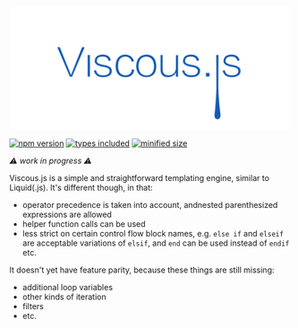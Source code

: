 <div align="center">
  <img alt="Viscous.js" width="500" src="./viscousjs.svg" />
</div>

[![npm version](https://badgen.net/npm/v/@mywheels/viscousjs)](https://www.npmjs.com/package/@mywheels/viscousjs) [![types included](https://badgen.net/npm/types/@mywheels/viscousjs)](https://github.com/mywheels/viscousjs) [![minified size](https://badgen.net/bundlephobia/min/@mywheels/viscousjs)](https://bundlephobia.com/result?p=@mywheels/viscousjs)

_⚠️ work in progress ⚠️_

Viscous.js is a simple and straightforward templating engine, similar to Liquid(.js). It's different though, in that:

- operator precedence is taken into account, andnested parenthesized expressions are allowed
- helper function calls can be used
- less strict on certain control flow block names, e.g. `else if` and `elseif` are acceptable variations of `elsif`, and `end` can be used instead of `endif` etc.

It doesn't yet have feature parity, because these things are still missing:

- additional loop variables
- other kinds of iteration
- filters
- etc.
